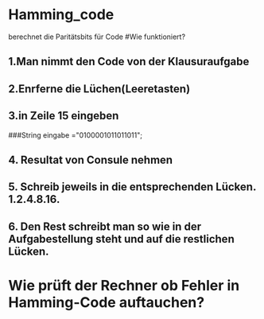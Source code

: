 # Hamming_code
 berechnet die Paritätsbits für Code
#Wie funktioniert?
## 1.Man nimmt den Code von der Klausuraufgabe
## 2.Enrferne die Lüchen(Leeretasten)
## 3.in Zeile 15 eingeben
###String eingabe ="0100001011011011";
## 4. Resultat von Consule nehmen
## 5. Schreib jeweils in die entsprechenden Lücken. 1.2.4.8.16.
## 6. Den Rest schreibt man so wie in der Aufgabestellung steht und auf die restlichen Lücken.

# Wie prüft der Rechner ob Fehler in Hamming-Code auftauchen?

